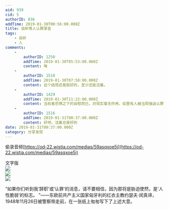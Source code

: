```yaml
---
aid: 939
cid: 5
authorID: 836
addTime: 2019-01-30T00:56:00.000Z
title: 岳昕等人认罪录音
tags:
    - 岳昕
    - 人
comments:
    -
        authorID: 1250
        addTime: 2019-01-30T05:53:00.000Z
        content: 唉
    -
        authorID: 1518
        addTime: 2019-01-30T07:58:00.000Z
        content: 这个结局还是挺好的，至少还能活着。
    -
        authorID: 1429
        addTime: 2019-01-30T11:22:00.000Z
        content: 当权者恐惧之下的自慰而已，对现实毫无作用，如里有人被当局强迫认罪，应对方法应该是马上接受，不要对抗，留得青山在，不怕没材烧
    -
        authorID: 1516
        addTime: 2019-01-31T00:37:00.000Z
        content: 好吧，活着总是好的
date: 2019-01-31T00:37:00.000Z
category: 分享发现
---
```


偷录音频[https://od-22.wistia.com/medias/59asqxoe5j](https://od-22.wistia.com/medias/59asqxoe5j)

文字版  
![](https://i.loli.net/2019/01/30/5c50f5a59623c.jpg)  
![](https://i.loli.net/2019/01/30/5c50f5a58fed0.jpg)  
![](https://i.loli.net/2019/01/30/5c50f5a57cef8.jpg)

“如果你们听到我‘辞职’或‘认罪’的消息，请不要相信，因为那将是胁迫使然，是‘人性脆弱’的标志。 ”——东欧前共产主义国家匈牙利的红衣主教约瑟夫·闵真谛，1948年11月26日被警察带走前，在一张纸上匆匆写下了上述大意。
